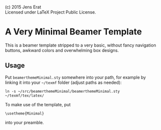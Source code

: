 (c) 2015 Jens Erat  
Licensed under LaTeX Project Public License.

# A Very Minimal Beamer Template

This is a beamer template stripped to a very basic, without fancy navigation buttons, awkward colors and overwhelming box designs.

## Usage

Put `beamerthemeMinimal.sty` somewhere into your path, for example by linking it into your `~/texmf` folder (adjust paths as needed):

    ln -s ~/src/beamerthemeMinimal/beamerthemeMinimal.sty ~/texmf/tex/latex/

To make use of the template, put

    \usetheme{Minimal}

into your preamble.

